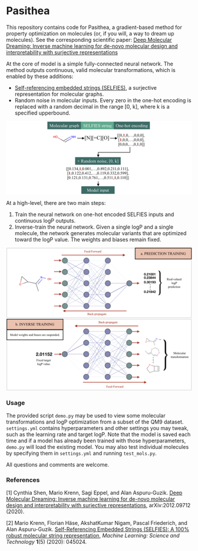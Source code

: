 # Pasithea

This repository contains code for Pasithea, a gradient-based method for property optimization on molecules (or, if you will, a way to dream up molecules). See the corresponding scientific paper: [Deep Molecular Dreaming: Inverse machine learning for de-novo molecular design and interpretability with surjective representations](https://arxiv.org/abs/2012.09712)

At the core of model is a simple fully-connected neural network. The method outputs continuous, valid molecular transformations, which is enabled by these additions:
* [Self-referencing embedded strings (SELFIES)](https://github.com/aspuru-guzik-group/selfies), a surjective representation for molecular graphs.
* Random noise in molecular inputs. Every zero in the one-hot encoding is replaced with a random decimal in the range [0, k], where k is a specified upperbound.

<img align="center" src="./images/noise.png"/>

At a high-level, there are two main steps:
1. Train the neural network on one-hot encoded SELFIES inputs and continuous logP outputs.
2. Inverse-train the neural network. Given a single logP and a single molecule, the network generates molecular variants that are optimized toward the logP value. The weights and biases remain fixed.

<img align="center" src="./images/concept.png"/>

### Usage
The provided script `demo.py` may be used to view some molecular transformations and logP optimization from a subset of the QM9 dataset. `settings.yml` contains hyperparameters and other settings you may tweak, such as the learning rate and target logP. Note that the model is saved each time and if a model has already been trained with those hyperparameters, `demo.py` will load the existing model.
You may also test individual molecules by specifying them in `settings.yml` and running `test_mols.py`.

All questions and comments are welcome.

### References
[1] Cynthia Shen, Mario Krenn, Sagi Eppel, and Alan Aspuru-Guzik. [Deep Molecular Dreaming: Inverse machine learning for de-novo molecular design and interpretability with surjective representations](https://arxiv.org/abs/2012.09712), arXiv:2012.09712 (2020).

[2] Mario Krenn, Florian Häse, AkshatKumar Nigam, Pascal Friederich, and Alan Aspuru-Guzik. [Self-Referencing Embedded Strings (SELFIES): A 100% robust molecular string representation](https://iopscience.iop.org/article/10.1088/2632-2153/aba947), *Machine Learning: Science and Technology* **1**(5) (2020): 045024.
